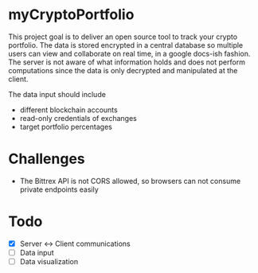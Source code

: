 # myCryptoPortfolio

This project goal is to deliver an open source tool to track your crypto portfolio. The data is stored encrypted in a central database so multiple users can view and collaborate on real time, in a google docs-ish fashion. The server is not aware of what information holds and does not perform computations since the data is only decrypted and manipulated at the client.

The data input should include
- different blockchain accounts
- read-only credentials of exchanges
- target portfolio percentages

# Challenges
- The Bittrex API is not CORS allowed, so browsers can not consume private endpoints easily

# Todo
- [x] Server <-> Client communications
- [ ] Data input
- [ ] Data visualization
